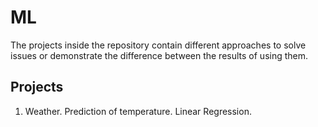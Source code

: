 # ML
The projects inside the repository contain different approaches to solve issues or demonstrate the difference between the results of using them.
## Projects
1) Weather. Prediction of temperature. Linear Regression.
